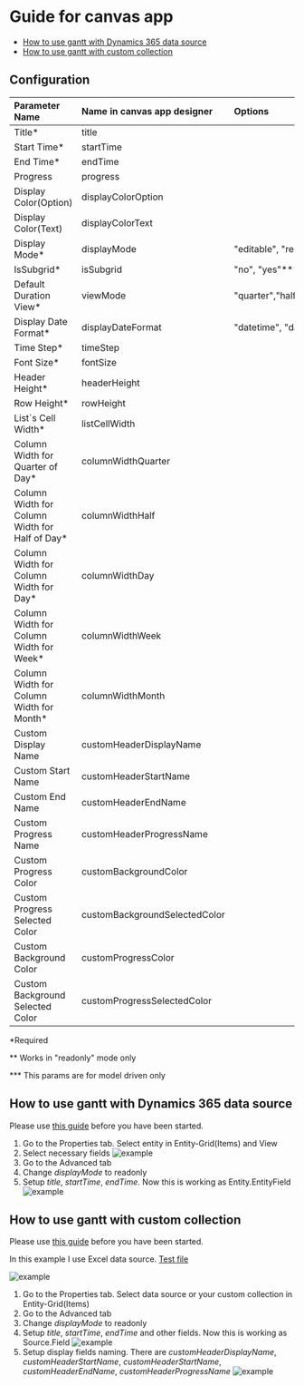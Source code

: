 # Guide for canvas app

- [How to use gantt with Dynamics 365 data source](/Canvas%20Guide.md#how-to-use-gantt-with-dynamics-365-data-source)
- [How to use gantt with custom collection](/Canvas%20Guide.md#how-to-use-gantt-with-custom-collection)

## Configuration

| Parameter Name                                  | Name in canvas app designer   | Options                               |
| :---------------------------------------------- | :---------------------------- | :------------------------------------ |
| Title\*                                         | title                         |
| Start Time\*                                    | startTime                     |
| End Time\*                                      | endTime                       |
| Progress                                        | progress                      |
| Display Color(Option)                           | displayColorOption            |
| Display Color(Text)                             | displayColorText              |
| Display Mode\*                                  | displayMode                   | "editable", "readonly"\*\*            |
| IsSubgrid\*                                     | isSubgrid                     | "no", "yes"\*\*\*                     |
| Default Duration View\*                         | viewMode                      | "quarter","half","day","week","month" |
| Display Date Format\*                           | displayDateFormat             | "datetime", "date"                    |
| Time Step\*                                     | timeStep                      |
| Font Size\*                                     | fontSize                      |
| Header Height\*                                 | headerHeight                  |
| Row Height\*                                    | rowHeight                     |
| List`s Cell Width\*                             | listCellWidth                 |
| Column Width for Quarter of Day\*               | columnWidthQuarter            |
| Column Width for Column Width for Half of Day\* | columnWidthHalf               |
| Column Width for Column Width for Day\*         | columnWidthDay                |
| Column Width for Column Width for Week\*        | columnWidthWeek               |
| Column Width for Column Width for Month\*       | columnWidthMonth              |
| Custom Display Name                             | customHeaderDisplayName       |
| Custom Start Name                               | customHeaderStartName         |
| Custom End Name                                 | customHeaderEndName           |
| Custom Progress Name                            | customHeaderProgressName      |
| Custom Progress Color                           | customBackgroundColor         |
| Custom Progress Selected Color                  | customBackgroundSelectedColor |
| Custom Background Color                         | customProgressColor           |
| Custom Background Selected Color                | customProgressSelectedColor   |

\*Required

\*\* Works in "readonly" mode only

\*\*\* This params are for model driven only

## How to use gantt with Dynamics 365 data source

Please use [this guide](https://docs.microsoft.com/en-us/powerapps/developer/component-framework/component-framework-for-canvas-apps) before you have been started.

1. Go to the Properties tab. Select entity in Entity-Grid(Items) and View
2. Select necessary fields
   ![example](./DocumentationAssets/ganttCanvasWithDStep1.png)
3. Go to the Advanced tab
4. Change _displayMode_ to readonly
5. Setup _title_, _startTime_, _endTime_. Now this is working as Entity.EntityField
   ![example](./DocumentationAssets/ganttCanvasWithDStep5.png)

## How to use gantt with custom collection

Please use [this guide](https://docs.microsoft.com/en-us/powerapps/developer/component-framework/component-framework-for-canvas-apps) before you have been started.

In this example I use Excel data source. [Test file](./DocumentationAssets/TasksList.xlsx?raw=true)

![example](./DocumentationAssets/ganttCanvasWithCStep0.png)

1. Go to the Properties tab. Select data source or your custom collection in Entity-Grid(Items)
2. Go to the Advanced tab
3. Change _displayMode_ to readonly
4. Setup _title_, _startTime_, _endTime_ and other fields. Now this is working as Source.Field
   ![example](./DocumentationAssets/ganttCanvasWithCStep4.png)
5. Setup display fields naming. There are _customHeaderDisplayName_, _customHeaderStartName_, _customHeaderStartName_, _customHeaderEndName_, _customHeaderProgressName_
   ![example](./DocumentationAssets/ganttCanvasWithCStep5.png)
